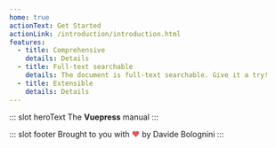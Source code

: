 ```yaml
---
home: true
actionText: Get Started
actionLink: /introduction/introduction.html
features:
  - title: Comprehensive
    details: Details
  - title: Full-text searchable
    details: The document is full-text searchable. Give it a try!
  - title: Extensible
    details: Details
---
```


::: slot heroText
The <b class="gradient">Vuepress</b> manual
:::

::: slot footer
Brought to you with <span style="color: #e25555;">&#9829;</span> by Davide Bolognini
:::

